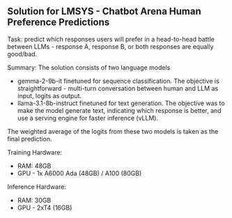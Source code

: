 ## Solution for LMSYS - Chatbot Arena Human Preference Predictions 

Task: predict which responses users will prefer in a head-to-head battle between LLMs - response A, response B, or both responses are equally good/bad. 

Summary: The solution consists of two language models
* gemma-2-9b-it finetuned for sequence classification. The objective is straightforward - multi-turn conversation between human and LLM as input, logits as output. 
* llama-3.1-8b-instruct finetuned for text generation. The objective was to make the model generate text, indicating which response is better, and use a serving engine for faster inference (vLLM).

The weighted average of the logits from these two models is taken as the final prediction. 

Training Hardware: 
* RAM: 48GB
* GPU - 1x A6000 Ada (48GB) / A100 (80GB)

Inference Hardware:
* RAM: 30GB
* GPU - 2xT4 (16GB)